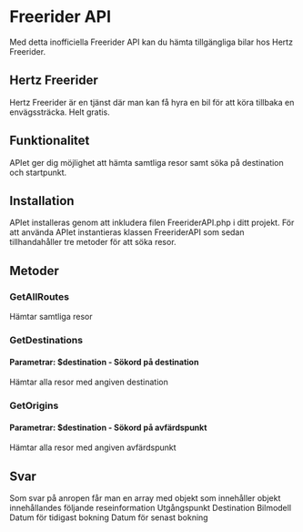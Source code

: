 # Freerider API

Med detta inofficiella Freerider API kan du hämta tillgängliga bilar hos Hertz Freerider.

## Hertz Freerider
Hertz Freerider är en tjänst där man kan få hyra en bil för att köra tillbaka en envägssträcka. Helt gratis.

## Funktionalitet

APIet ger dig möjlighet att hämta samtliga resor samt söka på destination och startpunkt.

## Installation

APIet installeras genom att inkludera filen FreeriderAPI.php i ditt projekt. För att använda APIet instantieras klassen FreeriderAPI som sedan tillhandahåller tre metoder för att söka resor.

## Metoder
### GetAllRoutes
Hämtar samtliga resor

### GetDestinations
#### Parametrar: $destination - Sökord på destination
Hämtar alla resor med angiven destination

### GetOrigins
#### Parametrar: $destination - Sökord på avfärdspunkt
Hämtar alla resor med angiven avfärdspunkt


## Svar
Som svar på anropen får man en array med objekt som innehåller objekt innehållandes följande reseinformation
Utgångspunkt
Destination
Bilmodell
Datum för tidigast bokning
Datum för senast bokning



